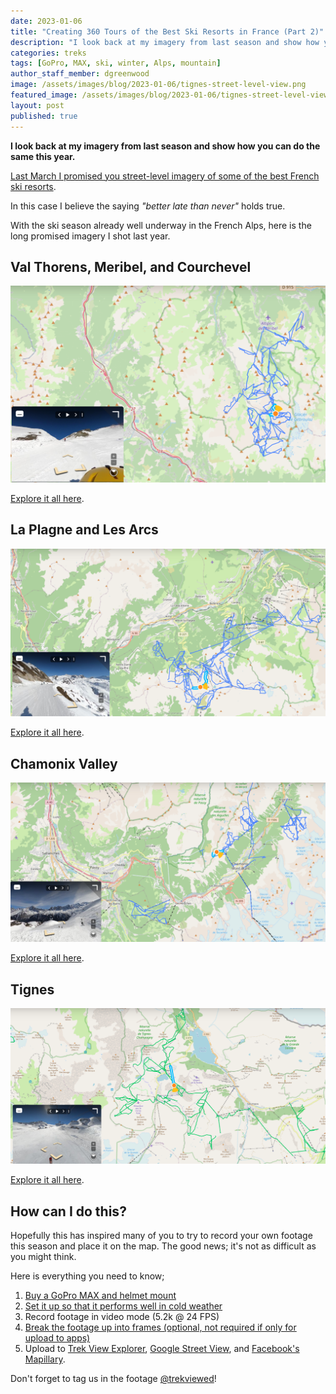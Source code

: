 ```yaml
---
date: 2023-01-06
title: "Creating 360 Tours of the Best Ski Resorts in France (Part 2)"
description: "I look back at my imagery from last season and show how you can do the same this year."
categories: treks
tags: [GoPro, MAX, ski, winter, Alps, mountain]
author_staff_member: dgreenwood
image: /assets/images/blog/2023-01-06/tignes-street-level-view.png
featured_image: /assets/images/blog/2023-01-06/tignes-street-level-view.png
layout: post
published: true
---
```


**I look back at my imagery from last season and show how you can do the same this year.**

[Last March I promised you street-level imagery of some of the best French ski resorts](/blog/2022/creating-360-street-level-maps-europe-ski-resorts-part-1).

In this case I believe the saying _"better late than never"_ holds true.

With the ski season already well underway in the French Alps, here is the long promised imagery I shot last year.

## Val Thorens, Meribel, and Courchevel

<img class="img-fluid" src="/assets/images/blog/2023-01-06/val-thorens-map.png" alt="Val Thorens, Meribel, and Courchevel map" title="Val Thorens, Meribel, and Courchevel map" />

[Explore it all here](https://www.mapillary.com/app/?lat=45.295186218182&lng=6.5789666618182&z=10&username%5B%5D=trekviewhq).

## La Plagne and Les Arcs

<img class="img-fluid" src="/assets/images/blog/2023-01-06/la-plagne-map.png" alt="La Plagne and Les Arcs map" title="La Plagne and Les Arcs map" />

[Explore it all here](https://www.mapillary.com/app/?lat=45.510255285185&lng=6.70060485&z=10&username%5B%5D=trekviewhq).

## Chamonix Valley

<img class="img-fluid" src="/assets/images/blog/2023-01-06/chamonix-map.png" alt="Chamonix Valley map" title="Chamonix Valley map" />

[Explore it all here](https://www.mapillary.com/app/?lat=45.96727777239363&lng=6.874316773334613&z=10&username%5B%5D=trekviewhq).

## Tignes

<img class="img-fluid" src="/assets/images/blog/2023-01-06/tignes-map.png" alt="Tignes and Val d'Isere map" title="Tignes and Val d'Isere map" />

[Explore it all here](https://www.mapillary.com/app/?lat=45.452570735577&lng=6.8979346884615&z=10&username%5B%5D=trekviewhq).

## How can I do this?

Hopefully this has inspired many of you to try to record your own footage this season and place it on the map. The good news; it's not as difficult as you might think.

Here is everything you need to know;

1. [Buy a GoPro MAX and helmet mount](/blog/2020/announcing-trek-pack-v2)
2. [Set it up so that it performs well in cold weather](/blog/2022/keeping-gopro-max-warm-extend-battery-life)
3. Record footage in video mode (5.2k @ 24 FPS)
4. [Break the footage up into frames (optional, not required if only for upload to apps)](/blog/2021/turn-360-video-into-timelapse-images-part-1)
5. Upload to [Trek View Explorer](https://www.trekview.org/), [Google Street View](https://streetviewstudio.maps.google.com), and [Facebook's Mapillary](https://www.mapillary.com/desktop-uploader).

Don't forget to tag us in the footage [@trekviewed](https://www.instagram.com/trekviewed/)!
